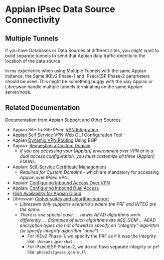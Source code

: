 # Appian IPsec Data Source Connectivity

## Multiple Tunnels

If you have Databases or Data Sources at different sites, you might want to build separate tunnels to send that 
Appian data traffic directly to the location of the data source.

In my experience when using Multiple Tunnels with the same Appian instance, 
the Same IKEv2 Phase-1 and IPsec/ESP Phase-2 parameters should be used. This might be something buggy with the way
Appian or Libreswan handle multiple tunnels terminating on the same Appian server/node.

## Related Documentation 

Documentation from Appian Support and Other Sources

* Appian Site-to-Site IPsec [VPN Integration][1]
* Appian [Self Service VPN][2] Web GUI Configuration Tool
* Appian [Dynamic VPN Routing][3] Using BGP
* Appian: [Requesting a Custom Domain][4]
  * *If you are accessing your [Appian] environment over VPN or in a dual access configuration, you must customize all three [Appian] FQDNs.*
* Appian: [Self-Service Certificate Management][5]
  * *Required for Custom Domains* - which are mandatory for accessing Appian over IPsec VPN.
* Appian: [Configuring Inbound Access Over VPN][6]
* Appian: [Configuring Inbound Dual Access][7]
* [High Availability for Appian Cloud][8]
* Libreswan [Cipher suites and algorithm support][9]
  * *Libreswan only supports scenario's where the PRF and INTEG are the same.*
  * *There is one special case. ... newer AEAD algorithms work differently. ... Examples of such algorithms are AES_GCM
    ... AEAD encryption types are not allowed to specify an "integrity" algorithm (or specify integrity algorithm "none").*
    * For IKEv2 Phase-1, we specify the PRF as if it was the Integrity like: `ike=aes_gcm-sha2`
    * For IPsec/ESP Phase-2, we do not have separate integrity or prf like: `phase2alg=aes_gcm-null`

[1]: https://docs.appian.com/suite/help/24.3/Cloud_VPN_Integration.html
[2]: https://docs.appian.com/suite/help/24.3/Cloud_Self_Service_VPN.html
[3]: https://docs.appian.com/suite/help/24.3/Dynamic_VPN_Routing.html
[4]: https://docs.appian.com/suite/help/24.3/Using_a_Custom_Domain_in_Appian_Cloud.html
[5]: https://docs.appian.com/suite/help/24.3/Self_Service_Certificate_Management_for_Appian_Cloud.html
[6]: https://docs.appian.com/suite/help/24.3/Configuring_Inbound_Access_Over_VPN.html
[7]: https://docs.appian.com/suite/help/24.3/Configuring_Dual_Inbound_Access.html
[8]: https://docs.appian.com/suite/help/24.3/High_Availability_for_Appian_Cloud.html
[9]: https://libreswan.org/wiki/Cipher_suites_and_algorithm_support

